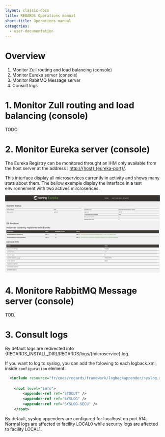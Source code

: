 ```yaml
---
layout: classic-docs
title: REGARDS Operations manual
short-title: Operations manual
categories:
  - user-documentation
---
```


# Overview

1. Monitor Zull routing and load balancing (console)
2. Monitor Eureka server (console)
3. Monitor RabitMQ Message server
4. Consult logs

# 1\. Monitor Zull routing and load balancing (console)

TODO.

# 2\. Monitor Eureka server (console)

The Eureka Registry can be monitored throught an IHM only available from the host server at the address : <http://{host}:{eureka-port}/>.

This interface display all microservices currently in activity and shows many stats about them. The bellow exemple display the interface in a test environnement with two actives mircroserices.

![](/assets/images/operations/EurekaConsole.png)

# 4\. Monitore RabbitMQ Message server (console)

TOD.

# 3\. Consult logs

By default logs are redirected into {REGARDS_INSTALL_DIR}/REGARDS/logs/{microservice}.log.

If you want to log to syslog, you can add the folowing to each logback.xml, inside `configuration` element:
```xml
  <include resource="fr/cnes/regards/framework/logbackappender/syslog.xml" />
	
	<root level="info">
		<appender-ref ref="STDOUT" />
		<appender-ref ref="SYSLOG" />
		<appender-ref ref="SYSLOG-SECU" />
	</root>
```
By default, syslog appenders are configured for localhost on port 514. Normal logs are affected to facility LOCAL0 while security logs are affected to facility LOCAL1.
